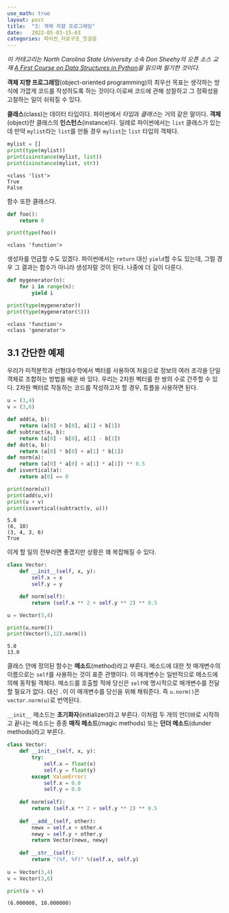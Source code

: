 ```yaml
---
use_math: true
layout: post
title:  "3: 객체 지향 프로그래밍"
date:   2022-05-03-15-03
categories: 파이썬_자료구조_첫걸음
---
```

*이 카테고리는 North Carolina State University 소속 Don Sheehy의 오픈 소스 교재 [A First Course on Data Structures in Python](https://github.com/donsheehy/datastructures)을 읽으며 필기한 것이다.*

**객체 지향 프로그래밍**(object-oriented programming)의 최우선 목표는 생각하는 방식에 가깝게 코드를 작성하도록 하는 것이다.이로써 코드에 관해 성찰하고 그 정확성을 고찰하는 일이 쉬워질 수 있다.

**클래스**(class)는 데이터 타입이다. 파이썬에서 *타입*과 *클래스*는 거의 같은 말이다. **객체**(object)란 클래스의 **인스턴스**(instance)다. 일례로 파이썬에서는 `list` 클래스가 있는데 만약 `mylist`라는 `list`를 만들 경우 `mylist`는 `list` 타입의 객체다.

```python
mylist = []
print(type(mylist))
print(isinstance(mylist, list))
print(isinstance(mylist, str))
```

```
<class 'list'>
True
False
```

함수 또한 클래스다.

```python
def foo():
    return 0

print(type(foo))
```

```
<class 'function'>
```

생성자를 언급할 수도 있겠다. 파이썬에서는 `return` 대신 `yield`할 수도 있는데, 그럴 경우 그 결과는 함수가 아니라 생성자랄 것이 된다. 나중에 더 깊이 다룬다.

```python
def mygenerator(n):
    for i in range(n):
        yield i

print(type(mygenerator))
print(type(mygenerator(5)))
```

```
<class 'function'>
<class 'generator'>
```

## 3.1 간단한 예제

우리가 미적분학과 선형대수학에서 벡터를 사용하여 처음으로 정보의 여러 조각을 단일 객체로 조합하는 방법을 배운 바 있다. 우리는 2차원 벡터를 한 쌍의 수로 간주할 수 있다. 2차원 벡터로 작동하는 코드를 작성하고자 할 경우, 튜플을 사용하면 된다.

```python
u = (3,4)
v = (3,6)

def add(a, b):
    return (a[0] + b[0], a[1] + b[1])
def subtract(a, b):
    return (a[0] - b[0], a[1] - b[1])
def dot(a, b):
    return (a[0] * b[0] + a[1] * b[1])
def norm(a):
    return (a[0] * a[0] + a[1] * a[1]) ** 0.5
def isvertical(a):
    return a[0] == 0

print(norm(u))
print(add(u,v))
print(u + v)
print(isvertical(subtract(v, u)))
```

```
5.0
(6, 10)
(3, 4, 3, 6)
True
```

이게 할 일의 전부라면 좋겠지만 상황은 꽤 복잡해질 수 있다. 

```python
class Vector:
    def __init__(self, x, y):
        self.x = x
        self.y = y

    def norm(self):
        return (self.x ** 2 + self.y ** 2) ** 0.5

u = Vector(3,4)

print(u.norm())
print(Vector(5,12).norm())
```

```
5.0
13.0
```

클래스 안에 정의된 함수는 **메소드**(method)라고 부른다. 메소드에 대한 첫 매개변수의 이름으로는 `self`를 사용하는 것이 표준 관행이다. 이 매개변수는 일반적으로 메소드에 의해 동작될 객체다. 메소드를 호출할 적에 당신은 `self`에 명시적으로 매개변수를 전달할 필요가 없다. 대신 `.`이 이 매개변수를 당신을 위해 채워준다. 즉 `u.norm()`은 `vector.norm(u)`로 번역된다.

`__init__` 메소드는 **초기화자**(initializer)라고 부른다. 이처럼 두 개의 언더바로 시작하고 끝나는 메소드는 종종 **매직 메소드**(magic methods) 또는 **던더 메소드**(dunder methods)라고 부른다. 

```python
class Vector:
    def __init__(self, x, y):
        try:
            self.x = float(x)
            self.y = float(y)
        except ValueError:
            self.x = 0.0
            self.y = 0.0
    
    def norm(self):
        return (self.x ** 2 + self.y ** 2) ** 0.5
    
    def __add__(self, other):
        newx = self.x + other.x
        newy = self.y + other.y
        return Vector(newx, newy)
    
    def __str__(self):
        return "(%f, %f)" %(self.x, self.y)
    
u = Vector(3,4)
v = Vector(3,6)

print(u + v)
```

```
(6.000000, 10.000000)
```